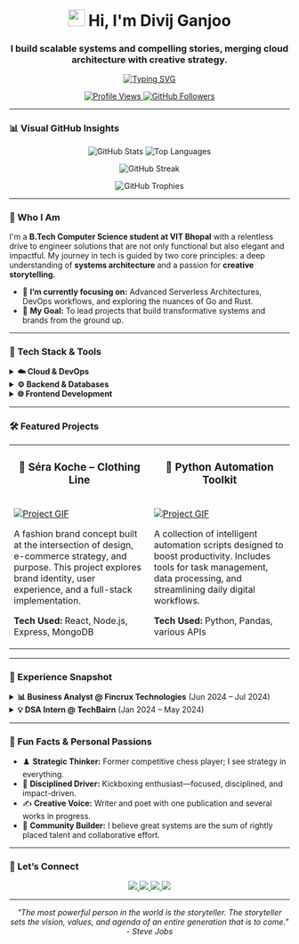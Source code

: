 <h1 align="center">
  <img src="https://media.giphy.com/media/hvRJCLFzcasrR4ia7z/giphy.gif" width="30" />
  Hi, I'm Divij Ganjoo
</h1>

<h3 align="center">I build scalable systems and compelling stories, merging cloud architecture with creative strategy.</h3>

<p align="center">
  <a href="https://github.com/divijg19">
    <img src="https://readme-typing-svg.herokuapp.com?font=Fira+Code&size=20&pause=1000&color=3399FF¢er=true&width=435&lines=AWS+Certified+Solutions+Architect;Full-Stack+Developer;Creative+Problem-Solver" alt="Typing SVG" />
  </a>
</p>

<p align="center">
  <a href="https://github.com/divijg19">
    <img src="https://komarev.com/ghpvc/?username=divijg19&style=flat-square&color=blue" alt="Profile Views" />
  </a>
  <a href="https://github.com/divijg19?tab=followers">
    <img src="https://img.shields.io/github/followers/divijg19?label=Followers&style=flat-square" alt="GitHub Followers" />
  </a>
</p>

---

### 📊 Visual GitHub Insights

<p align="center">
  <img src="https://github-readme-stats.vercel.app/api?username=divijg19&show_icons=true&theme=radical" alt="GitHub Stats" />
  <img src="https://github-readme-stats.vercel.app/api/top-langs/?username=divijg19&layout=compact&theme=tokyonight" alt="Top Languages" />
</p>

<p align="center">
  <img src="https://github-readme-streak-stats.herokuapp.com/?user=divijg19&theme=dark" alt="GitHub Streak" />
</p>

<p align="center">
  <img src="https://github-profile-trophy.vercel.app/?username=divijg19&theme=onedark&margin-w=15&no-frame=true" alt="GitHub Trophies" />
</p>

---

### 🧠 Who I Am

I'm a **B.Tech Computer Science student at VIT Bhopal** with a relentless drive to engineer solutions that are not only functional but also elegant and impactful. My journey in tech is guided by two core principles: a deep understanding of **systems architecture** and a passion for **creative storytelling**.

- 🔭 **I’m currently focusing on:** Advanced Serverless Architectures, DevOps workflows, and exploring the nuances of Go and Rust.
- 🌱 **My Goal:** To lead projects that build transformative systems and brands from the ground up.

---

### 🧰 Tech Stack & Tools

<details>
  <summary><strong>☁️ Cloud & DevOps</strong></summary>
  <br/>
  <p>
    <img src="https://img.shields.io/badge/AWS-232F3E?style=for-the-badge&logo=amazonaws&logoColor=white" />
    <img src="https://img.shields.io/badge/CloudFormation-FF9900?style=for-the-badge&logo=amazonaws&logoColor=white" />
    <img src="https://img.shields.io/badge/Docker-2496ED?style=for-the-badge&logo=docker&logoColor=white" />
    <img src="https://img.shields.io/badge/GitHub_Actions-2088FF?style=for-the-badge&logo=github-actions&logoColor=white" />
    <img src="https://img.shields.io/badge/Vercel-000000?style=for-the-badge&logo=vercel&logoColor=white" />
  </p>
</details>

<details>
  <summary><strong>⚙️ Backend & Databases</strong></summary>
  <br/>
  <p>
    <img src="https://img.shields.io/badge/Go-00ADD8?style=for-the-badge&logo=go&logoColor=white" />
    <img src="https://img.shields.io/badge/Python-3776AB?style=for-the-badge&logo=python&logoColor=white" />
    <img src="https://img.shields.io/badge/Node.js-339933?style=for-the-badge&logo=nodedotjs&logoColor=white" />
    <img src="https://img.shields.io/badge/FastAPI-009688?style=for-the-badge&logo=fastapi&logoColor=white" />
    <img src="https://img.shields.io/badge/Express-000000?style=for-the-badge&logo=express&logoColor=white" />
    <img src="https://img.shields.io/badge/MongoDB-47A248?style=for-the-badge&logo=mongodb&logoColor=white" />
    <img src="https://img.shields.io/badge/MySQL-4479A1?style=for-the-badge&logo=mysql&logoColor=white" />
    <img src="https://img.shields.io/badge/Firebase-FFCA28?style=for-the-badge&logo=firebase&logoColor=black" />
  </p>
</details>

<details>
  <summary><strong>🌐 Frontend Development</strong></summary>
  <br/>
  <p>
    <img src="https://img.shields.io/badge/JavaScript-F7DF1E?style=for-the-badge&logo=javascript&logoColor=black" />
    <img src="https://img.shields.io/badge/TypeScript-3178C6?style=for-the-badge&logo=typescript&logoColor=white" />
    <img src="https://img.shields.io/badge/React-61DAFB?style=for-the-badge&logo=react&logoColor=black" />
    <img src="https://img.shields.io/badge/Next.js-000000?style=for-the-badge&logo=nextdotjs&logoColor=white" />
    <img src="https://img.shields.io/badge/Tailwind_CSS-06B6D4?style=for-the-badge&logo=tailwindcss&logoColor=white" />
  </p>
</details>

---

### 🛠️ Featured Projects

<table>
  <tr>
    <td width="50%" valign="top">
      <h3 align="center">🎨 Séra Koche – Clothing Line</h3>
      <br />
      <a href="https://github.com/divijg19/project-sera-koche">
        <img src="https://user-images.githubusercontent.com/74038190/212284193-7ce8032b-0294-4379-9c40-7e1e94448575.gif" alt="Project GIF" />
      </a>
      <br />
      <p>A fashion brand concept built at the intersection of design, e-commerce strategy, and purpose. This project explores brand identity, user experience, and a full-stack implementation.</p>
      <p><strong>Tech Used:</strong> React, Node.js, Express, MongoDB</p>
    </td>
    <td width="50%" valign="top">
      <h3 align="center">🤖 Python Automation Toolkit</h3>
      <br />
      <a href="https://github.com/divijg19/project-automation-toolkit">
        <img src="https://user-images.githubusercontent.com/74038190/212284193-7ce8032b-0294-4379-9c40-7e1e94448575.gif" alt="Project GIF" />
      </a>
      <br />
      <p>A collection of intelligent automation scripts designed to boost productivity. Includes tools for task management, data processing, and streamlining daily digital workflows.</p>
      <p><strong>Tech Used:</strong> Python, Pandas, various APIs</p>
    </td>
  </tr>
</table>

---

### 💼 Experience Snapshot

<details>
  <summary><strong>📊 Business Analyst @ Fincrux Technologies</strong> (Jun 2024 – Jul 2024)</summary>
  <br/>
  <ul>
    <li>Delivered data-driven analytical reports aligned with core fintech strategy.</li>
    <li>Translated complex datasets into actionable insights, improving business outcomes through clear data storytelling.</li>
  </ul>
</details>

<details>
  <summary><strong>💡 DSA Intern @ TechBairn</strong> (Jan 2024 – May 2024)</summary>
  <br/>
  <ul>
    <li>Solved complex algorithmic challenges with a focus on optimizing for time and space efficiency.</li>
    <li>Collaborated in peer-led coding sprints, enhancing problem-solving skills in a team environment.</li>
  </ul>
</details>

---

### 🧠 Fun Facts & Personal Passions

-   ♟️ **Strategic Thinker:** Former competitive chess player; I see strategy in everything.
-   🥊 **Disciplined Driver:** Kickboxing enthusiast—focused, disciplined, and impact-driven.
-   ✍️ **Creative Voice:** Writer and poet with one publication and several works in progress.
-   💬 **Community Builder:** I believe great systems are the sum of rightly placed talent and collaborative effort.

---

### 💬 Let’s Connect

<p align="center">
  <a href="mailto:divijganjoo2003@gmail.com">
    <img src="https://img.shields.io/badge/Gmail-D14836?style=for-the-badge&logo=gmail&logoColor=white" />
  </a>
  <a href="https://www.linkedin.com/in/divij-ganjoo/">
    <img src="https://img.shields.io/badge/LinkedIn-0A66C2?style=for-the-badge&logo=linkedin&logoColor=white" />
  </a>
  <a href="https://divijganjoo.me">
    <img src="https://img.shields.io/badge/Portfolio-255E63?style=for-the-badge&logo=vercel&logoColor=white" />
  </a>
  <a href="https://www.instagram.com/one_excellent_hope/">
    <img src="https://img.shields.io/badge/Instagram-E4405F?style=for-the-badge&logo=instagram&logoColor=white" />
  </a>
</p>

---

<p align="center">
  <i>"The most powerful person in the world is the storyteller. The storyteller sets the vision, values, and agenda of an entire generation that is to come." - Steve Jobs</i>
</p>
